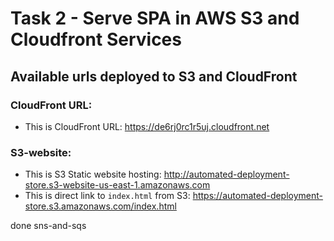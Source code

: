 # Task 2 - Serve SPA in AWS S3 and Cloudfront Services

## Available urls deployed to S3 and CloudFront

### CloudFront URL:

- This is CloudFront URL: https://de6rj0rc1r5uj.cloudfront.net

### S3-website:

- This is S3 Static website hosting: http://automated-deployment-store.s3-website-us-east-1.amazonaws.com
- This is direct link to `index.html` from S3: https://automated-deployment-store.s3.amazonaws.com/index.html

done sns-and-sqs
